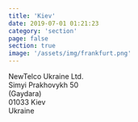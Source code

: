 ```yaml
---
title: 'Kiev'
date: 2019-07-01 01:21:23
category: 'section'
page: false
section: true
image: '/assets/img/frankfurt.png'
---
```


NewTelco Ukraine Ltd. <br />
Simyi Prakhovykh 50 <br />
(Gaydara) <br />
01033 Kiev <br />
Ukraine
